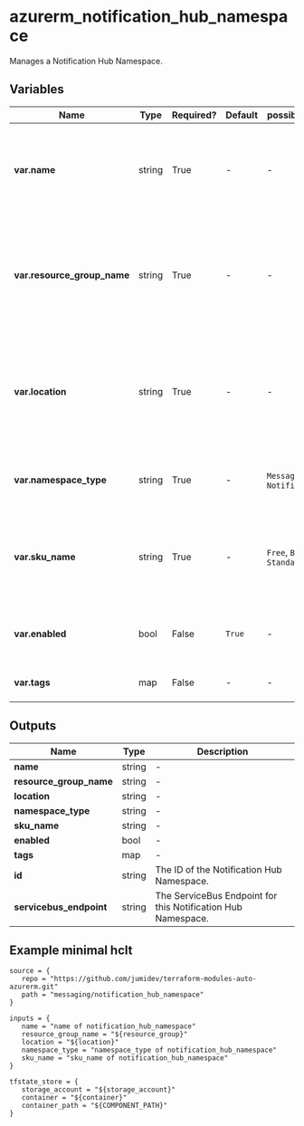 # azurerm_notification_hub_namespace

Manages a Notification Hub Namespace.

## Variables

| Name | Type | Required? |  Default  |  possible values |  Description |
| ---- | ---- | --------- |  ----------- | ----------- | ----------- |
| **var.name** | string | True | -  |  -  |  The name to use for this Notification Hub Namespace. Changing this forces a new resource to be created. | 
| **var.resource_group_name** | string | True | -  |  -  |  The name of the Resource Group in which the Notification Hub Namespace should exist. Changing this forces a new resource to be created. | 
| **var.location** | string | True | -  |  -  |  The Azure Region in which this Notification Hub Namespace should be created. Changing this forces a new resource to be created. | 
| **var.namespace_type** | string | True | -  |  `Messaging`, `NotificationHub`  |  The Type of Namespace - possible values are `Messaging` or `NotificationHub`. | 
| **var.sku_name** | string | True | -  |  `Free`, `Basic`, `Standard`  |  The name of the SKU to use for this Notification Hub Namespace. Possible values are `Free`, `Basic` or `Standard`. | 
| **var.enabled** | bool | False | `True`  |  -  |  Is this Notification Hub Namespace enabled? Defaults to `true`. | 
| **var.tags** | map | False | -  |  -  |  A mapping of tags to assign to the resource. | 



## Outputs

| Name | Type | Description |
| ---- | ---- | --------- | 
| **name** | string  | - | 
| **resource_group_name** | string  | - | 
| **location** | string  | - | 
| **namespace_type** | string  | - | 
| **sku_name** | string  | - | 
| **enabled** | bool  | - | 
| **tags** | map  | - | 
| **id** | string  | The ID of the Notification Hub Namespace. | 
| **servicebus_endpoint** | string  | The ServiceBus Endpoint for this Notification Hub Namespace. | 

## Example minimal hclt

```hcl
source = {
   repo = "https://github.com/jumidev/terraform-modules-auto-azurerm.git" 
   path = "messaging/notification_hub_namespace" 
}

inputs = {
   name = "name of notification_hub_namespace" 
   resource_group_name = "${resource_group}" 
   location = "${location}" 
   namespace_type = "namespace_type of notification_hub_namespace" 
   sku_name = "sku_name of notification_hub_namespace" 
}

tfstate_store = {
   storage_account = "${storage_account}" 
   container = "${container}" 
   container_path = "${COMPONENT_PATH}" 
}


```